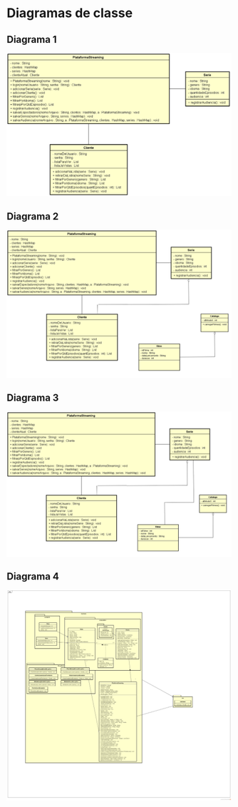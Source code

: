 # Diagramas de classe
## Diagrama 1
![Diagrama](../diagramas/Diagrama1.png)
## Diagrama 2
![Diagrama](../diagramas/Diagrama2.png)
## Diagrama 3
![Diagrama](../diagramas/Diagrama3.png)
## Diagrama 4
![Diagrama](../diagramas/Diagrama4.png)
